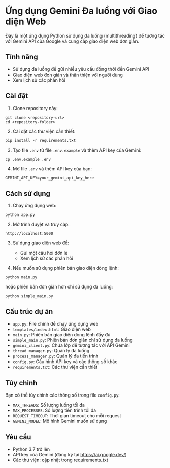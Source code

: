 # Ứng dụng Gemini Đa luồng với Giao diện Web

Đây là một ứng dụng Python sử dụng đa luồng (multithreading) để tương tác với Gemini API của Google và cung cấp giao diện web đơn giản.

## Tính năng

- Sử dụng đa luồng để gửi nhiều yêu cầu đồng thời đến Gemini API
- Giao diện web đơn giản và thân thiện với người dùng
- Xem lịch sử các phản hồi

## Cài đặt

1. Clone repository này:
```
git clone <repository-url>
cd <repository-folder>
```

2. Cài đặt các thư viện cần thiết:
```
pip install -r requirements.txt
```

3. Tạo file `.env` từ file `.env.example` và thêm API key của Gemini:
```
cp .env.example .env
```

4. Mở file `.env` và thêm API key của bạn:
```
GEMINI_API_KEY=your_gemini_api_key_here
```

## Cách sử dụng

1. Chạy ứng dụng web:
```
python app.py
```

2. Mở trình duyệt và truy cập:
```
http://localhost:5000
```

3. Sử dụng giao diện web để:
   - Gửi một câu hỏi đơn lẻ
   - Xem lịch sử các phản hồi

4. Nếu muốn sử dụng phiên bản giao diện dòng lệnh:
```
python main.py
```

hoặc phiên bản đơn giản hơn chỉ sử dụng đa luồng:
```
python simple_main.py
```

## Cấu trúc dự án

- `app.py`: File chính để chạy ứng dụng web
- `templates/index.html`: Giao diện web
- `main.py`: Phiên bản giao diện dòng lệnh đầy đủ
- `simple_main.py`: Phiên bản đơn giản chỉ sử dụng đa luồng
- `gemini_client.py`: Chứa lớp để tương tác với API Gemini
- `thread_manager.py`: Quản lý đa luồng
- `process_manager.py`: Quản lý đa tiến trình
- `config.py`: Cấu hình API key và các thông số khác
- `requirements.txt`: Các thư viện cần thiết

## Tùy chỉnh

Bạn có thể tùy chỉnh các thông số trong file `config.py`:
- `MAX_THREADS`: Số lượng luồng tối đa
- `MAX_PROCESSES`: Số lượng tiến trình tối đa
- `REQUEST_TIMEOUT`: Thời gian timeout cho mỗi request
- `GEMINI_MODEL`: Mô hình Gemini muốn sử dụng

## Yêu cầu

- Python 3.7 trở lên
- API key của Gemini (đăng ký tại https://ai.google.dev/)
- Các thư viện: cập nhật trong requirements.txt 

